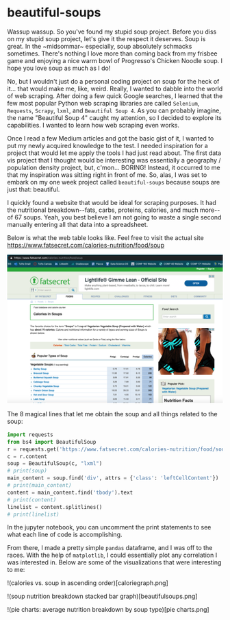 # beautiful-soups

Wassup wassup. So you've found my stupid soup project. Before you diss on my stupid soup project, let's give it the respect it deserves. Soup is great. In the \~midsommar\~ especially, soup absolutely schmacks sometimes. There's nothing I love more than coming back from my frisbee game and enjoying a nice warm bowl of Progresso's Chicken Noodle soup. I hope you love soup as much as I do!

No, but I wouldn't just do a personal coding project on soup for the heck of it... that would make me, like, weird. Really, I wanted to dabble into the world of web scraping. After doing a few quick Google searches, I learned that the few most popular Python web scraping libraries are called `Selenium`, `Requests`, `Scrapy`, `lxml`, and `Beautiful Soup 4`. As you can probably imagine, the name "Beautiful Soup 4" caught my attention, so I decided to explore its capabilities. I wanted to learn how web scraping even works. 

Once I read a few Medium articles and got the basic gist of it, I wanted to put my newly acquired knowledge to the test. I needed inspiration for a project that would let me apply the tools I had just read about. The first data vis project that I thought would be interesting was essentially a geography / population density project, but, c'mon... BORING! Instead, it occurred to me that my inspiration was sitting right in front of me. So, alas, I was set to embark on my one week project called `beautiful-soups` because soups are just that: beautiful. 

I quickly found a website that would be ideal for scraping purposes. It had the nutritional breakdown--fats, carbs, proteins, calories, and much more--of 67 soups. Yeah, you best believe I am not going to waste a single second manually entering all that data into a spreadsheet. 

Below is what the web table looks like. Feel free to visit the actual site https://www.fatsecret.com/calories-nutrition/food/soup

![soup website](webpage_photo.png)

The 8 magical lines that let me obtain the soup and all things related to the soup:
```python
import requests
from bs4 import BeautifulSoup
r = requests.get('https://www.fatsecret.com/calories-nutrition/food/soup')
c = r.content
soup = BeautifulSoup(c, "lxml")
# print(soup)
main_content = soup.find('div', attrs = {'class': 'leftCellContent'})
# print(main_content)
content = main_content.find('tbody').text
# print(content)
linelist = content.splitlines()
# print(linelist)
```

In the jupyter notebook, you can uncomment the print statements to see what each line of code is accomplishing. 

From there, I made a pretty simple `pandas` dataframe, and I was off to the races. With the help of `matplotlib`, I could essentially plot any correlation I was interested in. Below are some of the visualizations that were interesting to me:

!(calories vs. soup in ascending order)[caloriegraph.png]

!(soup nutrition breakdown stacked bar graph)[beautifulsoups.png]

!(pie charts: average nutrition breakdown by soup type)[pie charts.png]

